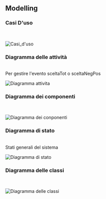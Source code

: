 <h2>Modelling</h3>
<h3>Casi D'uso</h3><br>

![Casi_d'uso](https://user-images.githubusercontent.com/40872910/213004792-017065db-68cf-4380-becc-3bb601cc4050.png)<br>
<h3>Diagramma delle attività</h3><br>
Per gestire l'evento sceltaTot o sceltaNegPos<br>
  
![Diagramma attivita](https://user-images.githubusercontent.com/40872910/213005257-b6f847d0-c69d-472d-b81c-2927eb3e3cdf.jpg)

<h3>Diagramma dei componenti</h3><br>

![Diagramma dei conponenti](https://user-images.githubusercontent.com/47183391/213031978-6515af02-a438-438d-bdda-4b23fc3267c9.JPG)

<h3>Diagramma di stato</h3><br>
Stati generali del sistema<br>

![Diagramma di stato ](https://user-images.githubusercontent.com/40872910/213005299-46f097e8-e581-4e04-a95e-687cdb91f5d3.jpeg)

<h3>Diagramma delle classi</h3><br>

![Diagramma delle classi](https://user-images.githubusercontent.com/47183391/213032188-9a6778f3-e9eb-43f5-947f-de4d7bc44f42.JPG)
